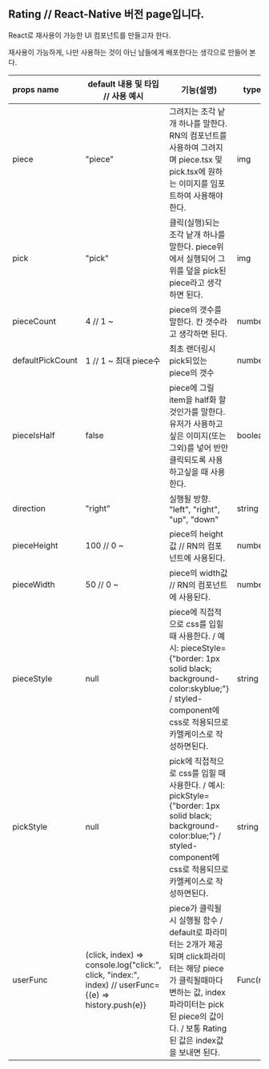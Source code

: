  ## Rating // React-Native 버전 page입니다.

React로 재사용이 가능한 UI 컴포넌트를 만들고자 한다.

재사용이 가능하게, 나만 사용하는 것이  아닌 남들에게 배포한다는 생각으로 만들어 본다.  



| props name       | default 내용 및 타입 // 사용 예시                            | 기능(설명)                                                   | type    |
| :--------------- | ------------------------------------------------------------ | ------------------------------------------------------------ | ------- |
| piece            | "piece"                                                      | 그려지는 조각 낱개 하나를 말한다. RN의 <Image/>컴포넌트를 사용하여 그려지며 piece.tsx 및 pick.tsx에 원하는 이미지를 임포트하여 사용해야 한다. | img     |
| pick             | "pick"                                                       | 클릭(실행)되는 조각 낱개 하나를 말한다. piece위에서 실행되어 그 위를 덮을 pick된 piece라고 생각하면 된다. | img     |
| pieceCount       | 4 // 1 ~                                                     | piece의 갯수를 말한다. 칸 갯수라고 생각하면 된다.            | number  |
| defaultPickCount | 1 // 1 ~ 최대 piece수                                        | 최초 랜더링시 pick되있는 piece의 갯수                        | number  |
| pieceIsHalf      | false                                                        | piece에 그릴 item을 half화 할 것인가를 말한다. 유저가 사용하고싶은 이미지(또는 그외)를 넣어 반만 클릭되도록 사용하고싶을 때 사용한다. | boolean |
| direction        | "right"                                                      | 실행될 방향. "left", "right", "up", "down"                   | string  |
| pieceHeight      | 100 //  0 ~                                                  | piece의 height값 // RN의 <View/>컴포넌트에 사용된다.         | number  |
| pieceWidth       | 50 // 0 ~                                                    | piece의 width값 // RN의 <View/>컴포넌트에 사용된다.          | number  |
| pieceStyle       | null                                                         | piece에 직접적으로 css를 입힐 때 사용한다. / 예시: pieceStyle={"border: 1px solid black; background-color:skyblue;"} / styled-component에 css로 적용되므로 카멜케이스로 작성하면된다. | string  |
| pickStyle        | null                                                         | pick에 직접적으로 css를 입힐 때 사용한다. / 예시: pickStyle={"border: 1px solid black; background-color:blue;"} / styled-component에 css로 적용되므로 카멜케이스로 작성하면된다. | string  |
| userFunc         | (click, index) => console.log("click:", click, "index:", index) // userFunc={(e) => history.push(e)} | piece가 클릭될시 실행될 함수 / default로 파라미터는 2개가 제공되며 click파라미터는 해당 piece가 클릭될때마다 변하는 값, index파라미터는 pick된 piece의 값이다. / 보통 Rating된 값은 index값을 보내면 된다. | Func(n) |

